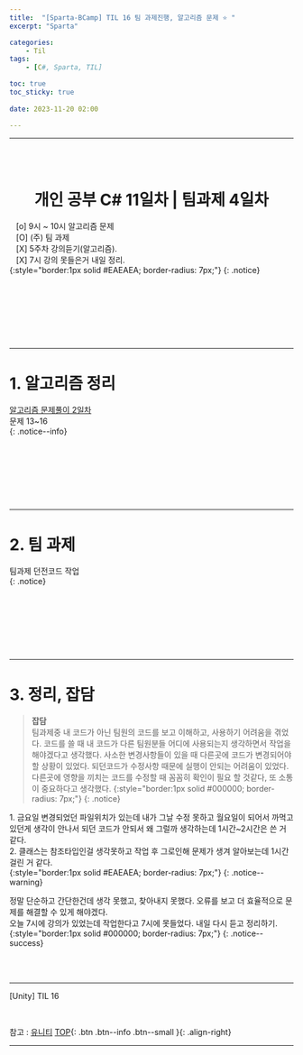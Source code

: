 ```yaml
---
title:  "[Sparta-BCamp] TIL 16 팀 과제진행, 알고리즘 문제 ⭐ "
excerpt: "Sparta"

categories:
    - Til
tags:
    - [C#, Sparta, TIL]

toc: true
toc_sticky: true
 
date: 2023-11-20 02:00

---
```

- - -

<BR><BR>

<center><H1> 개인 공부 C# 11일차 | 팀과제 4일차   </H1></center>

&nbsp;&nbsp; [o] 9시 ~ 10시 알고리즘 문제  
&nbsp;&nbsp; [O] (주) 팀 과제   
&nbsp;&nbsp; [X] 5주차 강의듣기(알고리즘).   
&nbsp;&nbsp; [X] 7시 강의 못들은거 내일 정리.   
{:style="border:1px solid #EAEAEA; border-radius: 7px;"}
{: .notice}  


<br><br><br><br><br><br>
- - - 

# 1. 알고리즘 정리

[알고리즘 문제풀이 2일차](https://levell1.github.io/algorithm/Algorithm3/)  
문제 13~16  
{: .notice--info}

<br><br><br><br><br><br>
- - - 

# 2. 팀 과제 
팀과제 던전코드 작업  
{: .notice}

<br><br><br><br><br><br>
- - - 

# 3. 정리, 잡담

> **잡담**  
팀과제중 내 코드가 아닌 팀원의 코드를 보고 이해하고, 사용하기 어려움을 겪었다.
코드를 쓸 때 내 코드가 다른 팀원분들 어디에 사용되는지 생각하면서 작업을 해야겠다고 생각했다.
사소한 변경사항들이 있을 때 다른곳에 코드가 변경되어야 할 상황이 있었다. 되던코드가 수정사항 때문에 실행이 안되는 어려움이 있었다.  다른곳에 영향을 끼치는 코드를 수정할 때 꼼꼼히 확인이 필요 할 것같다, 또 소통이 중요하다고 생각했다.
{:style="border:1px solid #000000; border-radius: 7px;"}
{: .notice}  

1.&nbsp;금요일 변경되었던 파일위치가 있는데 내가 그날 수정 못하고 월요일이 되어서 까먹고 있던게 생각이 안나서 되던 코드가 안되서 왜 그럴까 생각하는데 1시간~2시간은 쓴 거 같다.  
2.&nbsp;클래스는 참조타입인걸 생각못하고 작업 후 그로인해 문제가 생겨 알아보는데 1시간 걸린 거 같다.  
{:style="border:1px solid #EAEAEA; border-radius: 7px;"}
{: .notice--warning}  

정말 단순하고 간단한건데 생각 못했고, 찾아내지 못했다. 오류를 보고 더 효율적으로 문제를 해결할 수 있게 해야겠다.  
오늘 7시에 강의가 있었는데 작업한다고 7시에 못들었다. 내일 다시 듣고 정리하기.  
{:style="border:1px solid #000000; border-radius: 7px;"}
{: .notice--success}  

<br><br>
- - - 

[Unity] TIL 16

<br>

참고 : [유니티](https://docs.unity3d.com/kr/)
[TOP](#){: .btn .btn--info .btn--small }{: .align-right}
<br>
- - -
